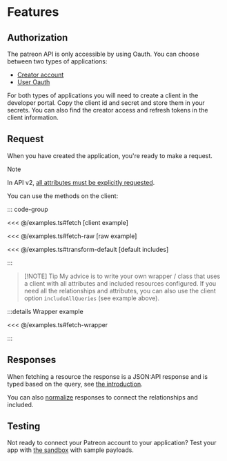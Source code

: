 # Features

## Authorization

The patreon API is only accessible by using Oauth. You can choose between two types of applications:

- [Creator account](./oauth#creator-token)
- [User Oauth](./oauth#user-oauth2)

For both types of applications you will need to create a client in the developer portal. Copy the client id and secret and store them in your secrets. You can also find the creator access and refresh tokens in the client information.

## Request

When you have created the application, you're ready to make a request.

> [!NOTE]
> In API v2, [all attributes must be explicitly requested](https://docs.patreon.com/#apiv2-oauth).

You can use the methods on the client:

::: code-group

<<< @/examples.ts#fetch [client example]

<<< @/examples.ts#fetch-raw [raw example]

<<< @/examples.ts#transform-default [default includes]

:::

> [!NOTE] Tip
> My advice is to write your own wrapper / class that uses a client with all attributes and included resources configured.
> If you need all the relationships and attributes, you can also use the client option `includeAllQueries` (see example above).

:::details Wrapper example

<<< @/examples.ts#fetch-wrapper

:::

## Responses

When fetching a resource the response is a JSON:API response and is typed based on the query, see [the introduction](../introduction).

You can also [normalize](./simplify) responses to connect the relationships and included.

## Testing

Not ready to connect your Patreon account to your application? Test your app with [the sandbox](./sandbox) with sample payloads.
